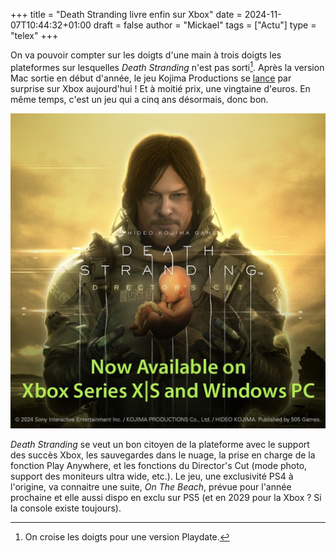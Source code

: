 +++
title = "Death Stranding livre enfin sur Xbox"
date = 2024-11-07T10:44:32+01:00
draft = false
author = "Mickael"
tags = ["Actu"]
type = "telex"
+++

On va pouvoir compter sur les doigts d'une main à trois doigts les plateformes sur lesquelles *Death Stranding* n'est pas sorti[^1]. Après la version Mac sortie en début d'année, le jeu Kojima Productions se [lance](https://www.xbox.com/en-GB/games/store/death-stranding-directors-cut/9nqgn8tgnt8p) par surprise sur Xbox aujourd'hui ! Et à moitié prix, une vingtaine d'euros. En même temps, c'est un jeu qui a cinq ans désormais, donc bon.

![Death Stranding](Death-Stranding.jpeg "") 

*Death Stranding* se veut un bon citoyen de la plateforme avec le support des succès Xbox, les sauvegardes dans le nuage, la prise en charge de la fonction Play Anywhere, et les fonctions du Director's Cut (mode photo, support des moniteurs ultra wide, etc.). Le jeu, une exclusivité PS4 à l'origine, va connaitre une suite, *On The Beach*, prévue pour l'année prochaine et elle aussi dispo en exclu sur PS5 (et en 2029 pour la Xbox ? Si la console existe toujours).

[^1]: On croise les doigts pour une version Playdate.